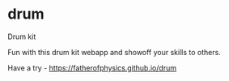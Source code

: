 # drum
Drum kit

Fun with this drum kit webapp and showoff your skills to others.

Have a try - https://fatherofphysics.github.io/drum
